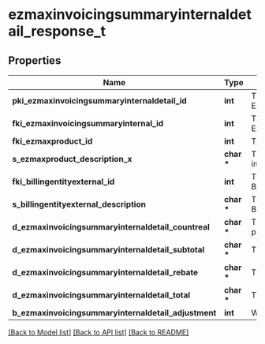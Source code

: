 # ezmaxinvoicingsummaryinternaldetail_response_t

## Properties
Name | Type | Description | Notes
------------ | ------------- | ------------- | -------------
**pki_ezmaxinvoicingsummaryinternaldetail_id** | **int** | The unique ID of the Ezmaxinvoicingsummaryinternaldetail | [optional] 
**fki_ezmaxinvoicingsummaryinternal_id** | **int** | The unique ID of the Ezmaxinvoicingsummaryinternal | [optional] 
**fki_ezmaxproduct_id** | **int** | The unique ID of the Ezmaxproduct | 
**s_ezmaxproduct_description_x** | **char \*** | The description of the Ezmaxproduct in the language of the requester | 
**fki_billingentityexternal_id** | **int** | The unique ID of the Billingentityexternal | 
**s_billingentityexternal_description** | **char \*** | The description of the Billingentityexternal | 
**d_ezmaxinvoicingsummaryinternaldetail_countreal** | **char \*** | The count item invoiced for the product | 
**d_ezmaxinvoicingsummaryinternaldetail_subtotal** | **char \*** | The subtotal invoiced for the product | 
**d_ezmaxinvoicingsummaryinternaldetail_rebate** | **char \*** | The rebate for the product | 
**d_ezmaxinvoicingsummaryinternaldetail_total** | **char \*** | The total invoiced for the product | 
**b_ezmaxinvoicingsummaryinternaldetail_adjustment** | **int** | Whether if it&#39;s an adjustment | 

[[Back to Model list]](../README.md#documentation-for-models) [[Back to API list]](../README.md#documentation-for-api-endpoints) [[Back to README]](../README.md)



